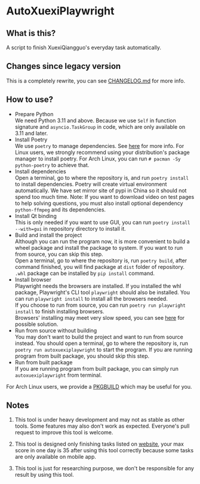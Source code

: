 # AutoXuexiPlaywright

## What is this?

A script to finish XuexiQiangguo's everyday task automatically.

## Changes since legacy version

This is a completely rewrite, you can see [CHANGELOG.md](./CHANGELOG.md) for more info.

## How to use?

- Prepare Python  
    We need Python 3.11 and above. Because we use `Self` in function signature and `asyncio.TaskGroup` in code, which are only available on 3.11 and later.
- Install Poetry  
    We use `poetry` to manage dependencies. See [here](https://python-poetry.org/docs/) for more info. For Linux users, we strongly recommend using your distribution's package manager to install poetry. For Arch Linux, you can run `# pacman -Sy python-poetry` to achieve that.
- Install dependencies  
    Open a terminal, go to where the repository is, and run `poetry install` to install dependencies. Poetry will create virtual environment automatically. We have set mirror site of pypi in China so it should not spend too much time.
    Note: If you want to download video on test pages to help solving questions, you must also install optional dependency `python-ffmpeg` and its dependencies.
- Install Qt binding  
    This is only needed if you want to use GUI, you can run `poetry install --with=gui` in repository directory to install it.
- Build and install the project  
    Although you can run the program now, it is more convenient to build a wheel package and install the package to system. If you want to run from source, you can skip this step.  
    Open a terminal, go to where the repository is, run `poetry build`, after command finished, you will find package at `dist` folder of repository. `.whl` package can be installed by `pip install` command.
- Install browser  
    Playwright needs the browsers are installed. If you installed the whl package, Playwright's CLI tool `playwright` should also be installed. You can run `playwright install` to install all the browsers needed.  
    If you choose to run from source, you can run `poetry run playwright install` to finish installing browsers.  
    Browsers' installing may meet very slow speed, you can see [here](https://playwright.dev/python/docs/browsers#install-behind-a-firewall-or-a-proxy) for possible solution.
- Run from source without building  
    You may don't want to build the project and want to run from source instead. You should open a terminal, go to where the repository is, run `poetry run autoxuexiplaywright` to start the program. If you are running program from built package, you should skip this step.
- Run from built package  
    If you are running program from built package, you can simply run `autoxuexiplaywright` from terminal.

For Arch Linux users, we provide a [PKGBUILD](./resources/makepkg/PKGBUILD) which may be useful for you.

## Notes

1. This tool is under heavy development and may not as stable as other tools. Some features may also don't work as expected. Everyone's pull request to improve this tool is welcome.

2. This tool is designed only finishing tasks listed on [website](https://xuexi.cn), your max score in one day is 35 after using this tool correctly because some tasks are only available on mobile app.

3. This tool is just for researching purpose, we don't be responsible for any result by using this tool.
